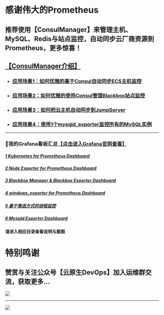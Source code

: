 # **感谢伟大的Prometheus**

## 推荐使用【ConsulManager】来管理主机、MySQL、Redis与站点监控，自动同步云厂商资源到Prometheus，更多惊喜！
## [【ConsulManager介绍】](https://github.com/starsliao/ConsulManager)
- ### [应用场景1：如何优雅的基于Consul自动同步ECS主机监控](https://github.com/starsliao/ConsulManager/blob/main/docs/ECS%E4%B8%BB%E6%9C%BA%E7%9B%91%E6%8E%A7.md)
- ### [应用场景2：如何优雅的使用Consul管理Blackbox站点监控](https://github.com/starsliao/ConsulManager/blob/main/docs/blackbox%E7%AB%99%E7%82%B9%E7%9B%91%E6%8E%A7.md)
- ### [应用场景3：如何把云主机自动同步到JumpServer](https://github.com/starsliao/ConsulManager/blob/main/docs/%E5%A6%82%E4%BD%95%E6%8A%8A%E4%B8%BB%E6%9C%BA%E8%87%AA%E5%8A%A8%E5%90%8C%E6%AD%A5%E5%88%B0JumpServer.md)
- ### [应用场景4：使用1个mysqld_exporter监控所有的MySQL实例](https://github.com/starsliao/ConsulManager/blob/main/docs/%E5%A6%82%E4%BD%95%E4%BC%98%E9%9B%85%E7%9A%84%E4%BD%BF%E7%94%A8%E4%B8%80%E4%B8%AAmysqld_exporter%E7%9B%91%E6%8E%A7%E6%89%80%E6%9C%89%E7%9A%84MySQL%E5%AE%9E%E4%BE%8B.md)

---
### 💖我的Grafana看板汇总[【点击进入Grafana官网查看】](https://grafana.com/orgs/starsliao/dashboards)
##### [1 Kubernetes for Prometheus Dashboard](https://github.com/starsliao/Prometheus/tree/master/kubernetes)
##### [2 Node Exporter for Prometheus Dashboard](https://github.com/starsliao/Prometheus/tree/master/node_exporter)
##### [3 Blackbox Manager & Blackbox Exporter Dashboard](https://github.com/starsliao/Prometheus/tree/master/blackbox_exporter)
##### [4 windows_exporter for Prometheus Dashboard](https://github.com/starsliao/Prometheus/tree/master/windows_exporter)
##### [5 基于推送方式的进程监控](https://github.com/starsliao/Prometheus/tree/master/linux_proc_monit)
##### [6 Mysqld Exporter Dashboard](https://github.com/starsliao/ConsulManager/blob/main/docs/%E5%A6%82%E4%BD%95%E4%BC%98%E9%9B%85%E7%9A%84%E4%BD%BF%E7%94%A8%E4%B8%80%E4%B8%AAmysqld_exporter%E7%9B%91%E6%8E%A7%E6%89%80%E6%9C%89%E7%9A%84MySQL%E5%AE%9E%E4%BE%8B.md)

#### 请进入相应目录查看说明与截图
# 特别鸣谢
## 赞赏与关注公众号【**云原生DevOps**】加入运维群交流，获取更多...
![](https://starsl.cn/static/img/thanks.png)

---

![](https://starsl.cn/static/img/wegroups.png)
